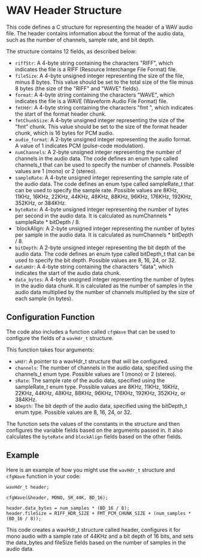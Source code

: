WAV Header Structure
====================

This code defines a C structure for representing the header of a WAV audio file. The header contains information about the format of the audio data, such as the number of channels, sample rate, and bit depth.

The structure contains 12 fields, as described below:
-   `riffStr`: A 4-byte string containing the characters "RIFF", which indicates the file is a RIFF (Resource Interchange File Format) file.
-   `fileSize`: A 4-byte unsigned integer representing the size of the file, minus 8 bytes. This value should be set to the total size of the file minus 8 bytes (the size of the "RIFF" and "WAVE" fields).
-   `format`: A 4-byte string containing the characters "WAVE", which indicates the file is a WAVE (Waveform Audio File Format) file.
-   `fmtHdr`: A 4-byte string containing the characters "fmt ", which indicates the start of the format header chunk.
-   `fmtChunkSize`: A 4-byte unsigned integer representing the size of the "fmt" chunk. This value should be set to the size of the format header chunk, which is 16 bytes for PCM audio.
-   `audio_format`: A 2-byte unsigned integer representing the audio format. A value of 1 indicates PCM (pulse-code modulation).
-   `numChannels`: A 2-byte unsigned integer representing the number of channels in the audio data. The code defines an enum type called channels_t that can be used to specify the number of channels. Possible values are 1 (mono) or 2 (stereo).
-   `sampleRate`: A 4-byte unsigned integer representing the sample rate of the audio data. The code defines an enum type called sampleRate_t that can be used to specify the sample rate. Possible values are 8KHz, 11KHz, 16KHz, 22KHz, 44KHz, 48KHz, 88KHz, 96KHz, 176KHz, 192KHz, 352KHz, or 384KHz.
-   `byteRate`: A 4-byte unsigned integer representing the number of bytes per second in the audio data. It is calculated as numChannels * sampleRate * bitDepth / 8.
-   `blockAlign: A 2-byte unsigned integer representing the number of bytes per sample in the audio data. It is calculated as numChannels * bitDepth / 8.
-   `bitDepth`: A 2-byte unsigned integer representing the bit depth of the audio data. The code defines an enum type called bitDepth_t that can be used to specify the bit depth. Possible values are 8, 16, 24, or 32.
-   `dataHdr`: A 4-byte string containing the characters "data", which indicates the start of the audio data chunk.
-   `data_bytes`: A 4-byte unsigned integer representing the number of bytes in the audio data chunk. It is calculated as the number of samples in the audio data multiplied by the number of channels multiplied by the size of each sample (in bytes).

Configuration Function
----------------------

The code also includes a function called `cfgWave` that can be used to configure the fields of a `wavHdr_t` structure.


This function takes four arguments:
-   `wHdr`: A pointer to a wavHdr_t structure that will be configured.
-   `channels`: The number of channels in the audio data, specified using the channels_t enum type. Possible values are 1 (mono) or 2 (stereo).
-   `sRate`: The sample rate of the audio data, specified using the sampleRate_t enum type. Possible values are 8KHz, 11KHz, 16KHz, 22KHz, 44KHz, 48KHz, 88KHz, 96KHz, 176KHz, 192KHz, 352KHz, or 384KHz.
-   `bDepth`: The bit depth of the audio data, specified using the bitDepth_t enum type. Possible values are 8, 16, 24, or 32.

The function sets the values of the constants in the structure and then configures the variable fields based on the arguments passed in. It also calculates the `byteRate` and `blockAlign` fields based on the other fields.

Example
-------

Here is an example of how you might use the `wavHdr_t` structure and `cfgWave` function in your code:

```
wavHdr_t header;

cfgWave(&header, MONO, SR_44K, BD_16);

header.data_bytes = num_samples * (BD_16 / 8);
header.fileSize = RIFF_HDR_SIZE + FMT_PCM_CHUNK_SIZE + (num_samples * (BD_16 / 8));

```

This code creates a wavHdr_t structure called header, configures it for mono audio with a sample rate of 44KHz and a bit depth of 16 bits, and sets the data_bytes and fileSize fields based on the number of samples in the audio data.